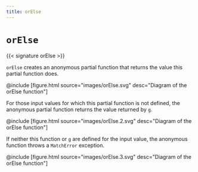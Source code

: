 ```yaml
---
title: orElse
---
```


# `orElse`

{{< signature orElse >}}

`orElse` creates an anonymous partial function that returns the value this partial function does.

@include [figure.html source="images/orElse.svg" desc="Diagram of the orElse function"]

For those input values for which this partial function is not defined, the anonymous partial function returns the value returned by `g`.

@include [figure.html source="images/orElse.2.svg" desc="Diagram of the orElse function"]

If neither this function or `g` are defined for the input value, the anonymous function throws a `MatchError` exception.

@include [figure.html source="images/orElse.3.svg" desc="Diagram of the orElse function"]
